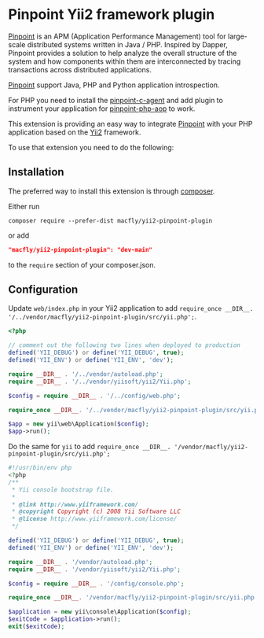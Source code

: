 # Pinpoint Yii2 framework plugin

[Pinpoint](https://pinpoint-apm.github.io/pinpoint/index.html) is an APM (Application Performance Management) tool for large-scale distributed systems written in Java / PHP. Inspired by Dapper, Pinpoint provides a solution to help analyze the overall structure of the system and how components within them are interconnected by tracing transactions across distributed applications.

[Pinpoint](https://pinpoint-apm.github.io/pinpoint/index.html) support Java, PHP and Python application introspection.

For PHP you need to install the [pinpoint-c-agent](https://github.com/pinpoint-apm/pinpoint-c-agent) and add plugin to instrument your application for [pinpoint-php-aop](https://github.com/pinpoint-apm/pinpoint-php-aop) to work.

This extension is providing an easy way to integrate [Pinpoint](https://pinpoint-apm.github.io/pinpoint/index.html) with your PHP application based on the [Yii2](https://www.yiiframework.com) framework.

To use that extension you need to do the following:

## Installation

The preferred way to install this extension is through [composer](http://getcomposer.org/download/).

Either run

```
composer require --prefer-dist macfly/yii2-pinpoint-plugin
```

or add

```json
"macfly/yii2-pinpoint-plugin": "dev-main"
```

to the `require` section of your composer.json.

## Configuration

Update `web/index.php` in your Yii2 application to add `require_once __DIR__. '/../vendor/macfly/yii2-pinpoint-plugin/src/yii.php';`.

```php
<?php

// comment out the following two lines when deployed to production
defined('YII_DEBUG') or define('YII_DEBUG', true);
defined('YII_ENV') or define('YII_ENV', 'dev');

require __DIR__ . '/../vendor/autoload.php';
require __DIR__ . '/../vendor/yiisoft/yii2/Yii.php';

$config = require __DIR__ . '/../config/web.php';

require_once __DIR__. '/../vendor/macfly/yii2-pinpoint-plugin/src/yii.php';

$app = new yii\web\Application($config);
$app->run();
```

Do the same for `yii` to add `require_once __DIR__. '/vendor/macfly/yii2-pinpoint-plugin/src/yii.php';`

```php
#!/usr/bin/env php
<?php
/**
 * Yii console bootstrap file.
 *
 * @link http://www.yiiframework.com/
 * @copyright Copyright (c) 2008 Yii Software LLC
 * @license http://www.yiiframework.com/license/
 */

defined('YII_DEBUG') or define('YII_DEBUG', true);
defined('YII_ENV') or define('YII_ENV', 'dev');

require __DIR__ . '/vendor/autoload.php';
require __DIR__ . '/vendor/yiisoft/yii2/Yii.php';

$config = require __DIR__ . '/config/console.php';

require_once __DIR__. '/vendor/macfly/yii2-pinpoint-plugin/src/yii.php';

$application = new yii\console\Application($config);
$exitCode = $application->run();
exit($exitCode);
```
